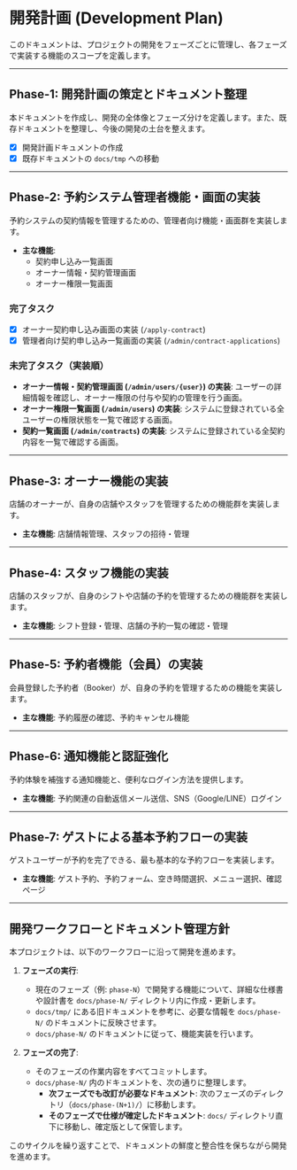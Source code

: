 # 開発計画 (Development Plan)

このドキュメントは、プロジェクトの開発をフェーズごとに管理し、各フェーズで実装する機能のスコープを定義します。

---

## Phase-1: 開発計画の策定とドキュメント整理

本ドキュメントを作成し、開発の全体像とフェーズ分けを定義します。また、既存ドキュメントを整理し、今後の開発の土台を整えます。

-   [x] 開発計画ドキュメントの作成
-   [x] 既存ドキュメントの `docs/tmp` への移動

---

## Phase-2: 予約システム管理者機能・画面の実装

予約システムの契約情報を管理するための、管理者向け機能・画面群を実装します。

-   **主な機能**:
    -   契約申し込み一覧画面
    -   オーナー情報・契約管理画面
    -   オーナー権限一覧画面

### 完了タスク

-   [x] オーナー契約申し込み画面の実装 (`/apply-contract`)
-   [x] 管理者向け契約申し込み一覧画面の実装 (`/admin/contract-applications`)

### 未完了タスク（実装順）

-   **オーナー情報・契約管理画面 (`/admin/users/{user}`) の実装**: ユーザーの詳細情報を確認し、オーナー権限の付与や契約の管理を行う画面。
-   **オーナー権限一覧画面 (`/admin/users`) の実装**: システムに登録されている全ユーザーの権限状態を一覧で確認する画面。
-   **契約一覧画面 (`/admin/contracts`) の実装**: システムに登録されている全契約内容を一覧で確認する画面。

---

## Phase-3: オーナー機能の実装

店舗のオーナーが、自身の店舗やスタッフを管理するための機能群を実装します。

-   **主な機能**: 店舗情報管理、スタッフの招待・管理

---

## Phase-4: スタッフ機能の実装

店舗のスタッフが、自身のシフトや店舗の予約を管理するための機能群を実装します。

-   **主な機能**: シフト登録・管理、店舗の予約一覧の確認・管理

---

## Phase-5: 予約者機能（会員）の実装

会員登録した予約者（Booker）が、自身の予約を管理するための機能を実装します。

-   **主な機能**: 予約履歴の確認、予約キャンセル機能

---

## Phase-6: 通知機能と認証強化

予約体験を補強する通知機能と、便利なログイン方法を提供します。

-   **主な機能**: 予約関連の自動返信メール送信、SNS（Google/LINE）ログイン

---

## Phase-7: ゲストによる基本予約フローの実装

ゲストユーザーが予約を完了できる、最も基本的な予約フローを実装します。

-   **主な機能**: ゲスト予約、予約フォーム、空き時間選択、メニュー選択、確認ページ

---

## 開発ワークフローとドキュメント管理方針

本プロジェクトは、以下のワークフローに沿って開発を進めます。

1.  **フェーズの実行**:

    -   現在のフェーズ（例: `phase-N`）で開発する機能について、詳細な仕様書や設計書を `docs/phase-N/` ディレクトリ内に作成・更新します。
    -   `docs/tmp/` にある旧ドキュメントを参考に、必要な情報を `docs/phase-N/` のドキュメントに反映させます。
    -   `docs/phase-N/` のドキュメントに従って、機能実装を行います。

2.  **フェーズの完了**:
    -   そのフェーズの作業内容をすべてコミットします。
    -   `docs/phase-N/` 内のドキュメントを、次の通りに整理します。
        -   **次フェーズでも改訂が必要なドキュメント**: 次のフェーズのディレクトリ（`docs/phase-(N+1)/`）に移動します。
        -   **そのフェーズで仕様が確定したドキュメント**: `docs/` ディレクトリ直下に移動し、確定版として保管します。

このサイクルを繰り返すことで、ドキュメントの鮮度と整合性を保ちながら開発を進めます。
